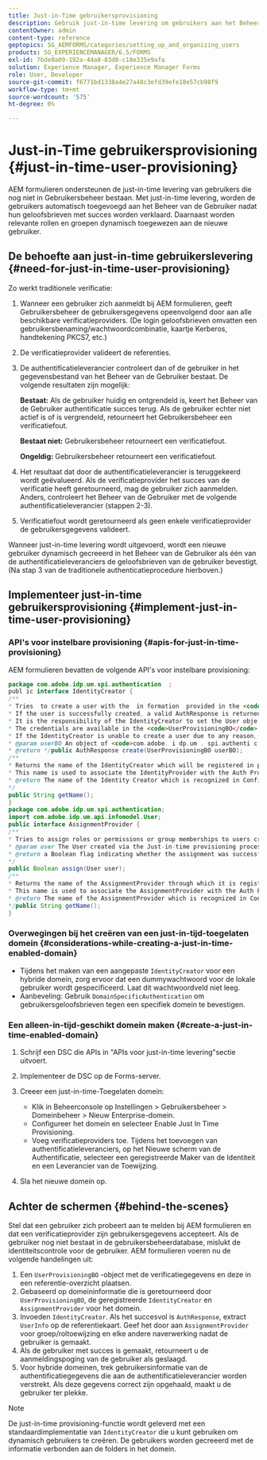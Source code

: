 ```yaml
---
title: Just-in-Time gebruikersprovisioning
description: Gebruik just-in-time levering om gebruikers aan het Beheer van de Gebruiker toe te voegen na succesvolle authentificatie en dynamisch relevante rollen en groepen aan de nieuwe gebruiker toe te wijzen.
contentOwner: admin
content-type: reference
geptopics: SG_AEMFORMS/categories/setting_up_and_organizing_users
products: SG_EXPERIENCEMANAGER/6.5/FORMS
exl-id: 7bde0a09-192a-44a8-83d0-c18e335e9afa
solution: Experience Manager, Experience Manager Forms
role: User, Developer
source-git-commit: f6771bd1338a4e27a48c3efd39efe18e57cb98f9
workflow-type: tm+mt
source-wordcount: '575'
ht-degree: 0%

---
```


# Just-in-Time gebruikersprovisioning {#just-in-time-user-provisioning}

AEM formulieren ondersteunen de just-in-time levering van gebruikers die nog niet in Gebruikersbeheer bestaan. Met just-in-time levering, worden de gebruikers automatisch toegevoegd aan het Beheer van de Gebruiker nadat hun geloofsbrieven met succes worden verklaard. Daarnaast worden relevante rollen en groepen dynamisch toegewezen aan de nieuwe gebruiker.

## De behoefte aan just-in-time gebruikerslevering {#need-for-just-in-time-user-provisioning}

Zo werkt traditionele verificatie:

1. Wanneer een gebruiker zich aanmeldt bij AEM formulieren, geeft Gebruikersbeheer de gebruikersgegevens opeenvolgend door aan alle beschikbare verificatieproviders. (De login geloofsbrieven omvatten een gebruikersbenaming/wachtwoordcombinatie, kaartje Kerberos, handtekening PKCS7, etc.)
1. De verificatieprovider valideert de referenties.
1. De authentificatieleverancier controleert dan of de gebruiker in het gegevensbestand van het Beheer van de Gebruiker bestaat. De volgende resultaten zijn mogelijk:

   **Bestaat:** Als de gebruiker huidig en ontgrendeld is, keert het Beheer van de Gebruiker authentificatie succes terug. Als de gebruiker echter niet actief is of is vergrendeld, retourneert het Gebruikersbeheer een verificatiefout.

   **Bestaat niet:** Gebruikersbeheer retourneert een verificatiefout.

   **Ongeldig:** Gebruikersbeheer retourneert een verificatiefout.

1. Het resultaat dat door de authentificatieleverancier is teruggekeerd wordt geëvalueerd. Als de verificatieprovider het succes van de verificatie heeft geretourneerd, mag de gebruiker zich aanmelden. Anders, controleert het Beheer van de Gebruiker met de volgende authentificatieleverancier (stappen 2-3).
1. Verificatiefout wordt geretourneerd als geen enkele verificatieprovider de gebruikersgegevens valideert.

Wanneer just-in-time levering wordt uitgevoerd, wordt een nieuwe gebruiker dynamisch gecreeerd in het Beheer van de Gebruiker als één van de authentificatieleveranciers de geloofsbrieven van de gebruiker bevestigt. (Na stap 3 van de traditionele authenticatieprocedure hierboven.)

## Implementeer just-in-time gebruikersprovisioning {#implement-just-in-time-user-provisioning}

### API&#39;s voor instelbare provisioning {#apis-for-just-in-time-provisioning}

AEM formulieren bevatten de volgende API&#39;s voor instelbare provisioning:

```java
package com.adobe.idp.um.spi.authentication  ;
publ ic interface IdentityCreator {
/**
* Tries  to create a user with the  in formation  provided in the <code>UserProvisioningBO</code> object.
* If the user is successfully created, a valid AuthResponse is returned along with the information using which the user was created.
* It is the responsibility of the IdentityCreator to set the User obje ct  in the cre dential map with th e  ke y  <code>UMA u thenticationUtil.authenticatedUserKey</code>
* The credentials are available in the <code>UserProvisioningBO</code> object in the 'credentials' property.
* If the IdentityCreator is unable to create a user due to any reason, it returns <code>null</code>
* @param userBO An object of <code>com.adobe. i dp.um . spi.authenti c ationUserProvisioningBO</code>
* @return */public AuthResponse create(UserProvisioningBO userBO);
/**
* Returns the name of the IdentityCreator which will be registered in preferences.
* This name is used to associate the IdentityProvider with the Auth Provider Configuration in the domain.
* @return The name of the Identity Creator which is recognized in Configuration.
*/
public String getName();
}
package com.adobe.idp.um.spi.authentication;
import com.adobe.idp.um.api.infomodel.User;
public interface AssignmentProvider {
/**
* Tries to assign roles or permissions or group memberships to users created via Just-in-time provisioning.
* @param user The User created via the Just-in-time provisioning process.
* @return a Boolean flag indicating whether the assignment was successful or not.
*/
public Boolean assign(User user);
/**
* Returns the name of the AssignmentProvider through which it is registered under preferences.
* This name is used to associate the AssignmentProvider with the Auth Provider Configuration in the domain.
* @return The name of the AssignmentProvider which is recognized in Configuration.
*/public String getName();
}
```

### Overwegingen bij het creëren van een just-in-tijd-toegelaten domein {#considerations-while-creating-a-just-in-time-enabled-domain}

* Tijdens het maken van een aangepaste `IdentityCreator` voor een hybride domein, zorg ervoor dat een dummywachtwoord voor de lokale gebruiker wordt gespecificeerd. Laat dit wachtwoordveld niet leeg.
* Aanbeveling: Gebruik `DomainSpecificAuthentication` om gebruikersgeloofsbrieven tegen een specifiek domein te bevestigen.

### Een alleen-in-tijd-geschikt domein maken {#create-a-just-in-time-enabled-domain}

1. Schrijf een DSC die APIs in &quot;APIs voor just-in-time levering&quot;sectie uitvoert.
1. Implementeer de DSC op de Forms-server.
1. Creeer een just-in-time-Toegelaten domein:

   * Klik in Beheerconsole op Instellingen > Gebruikersbeheer > Domeinbeheer > Nieuw Enterprise-domein.
   * Configureer het domein en selecteer Enable Just In Time Provisioning. <!--Fix broken link (See Setting up and managing domains).-->
   * Voeg verificatieproviders toe. Tijdens het toevoegen van authentificatieleveranciers, op het Nieuwe scherm van de Authentificatie, selecteer een geregistreerde Maker van de Identiteit en een Leverancier van de Toewijzing.

1. Sla het nieuwe domein op.

## Achter de schermen {#behind-the-scenes}

Stel dat een gebruiker zich probeert aan te melden bij AEM formulieren en dat een verificatieprovider zijn gebruikersgegevens accepteert. Als de gebruiker nog niet bestaat in de gebruikersbeheerdatabase, mislukt de identiteitscontrole voor de gebruiker. AEM formulieren voeren nu de volgende handelingen uit:

1. Een `UserProvisioningBO` -object met de verificatiegegevens en deze in een referentie-overzicht plaatsen.
1. Gebaseerd op domeininformatie die is geretourneerd door `UserProvisioningBO`, de geregistreerde `IdentityCreator` en `AssignmentProvider` voor het domein.
1. Invoeden `IdentityCreator`. Als het succesvol is `AuthResponse`, extract `UserInfo` op de referentiekaart. Geef het door aan `AssignmentProvider` voor groep/roltoewijzing en elke andere naverwerking nadat de gebruiker is gemaakt.
1. Als de gebruiker met succes is gemaakt, retourneert u de aanmeldingspoging van de gebruiker als geslaagd.
1. Voor hybride domeinen, trek gebruikersinformatie van de authentificatiegegevens die aan de authentificatieleverancier worden verstrekt. Als deze gegevens correct zijn opgehaald, maakt u de gebruiker ter plekke.

>[!NOTE]
>
>De just-in-time provisioning-functie wordt geleverd met een standaardimplementatie van `IdentityCreator` die u kunt gebruiken om dynamisch gebruikers te creëren. De gebruikers worden gecreeerd met de informatie verbonden aan de folders in het domein.
